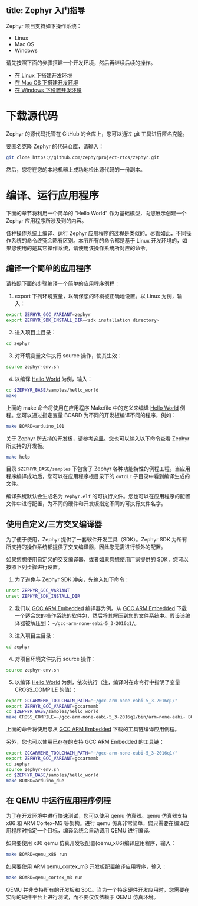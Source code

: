title: Zephyr 入门指导
---


Zephyr 项目支持如下操作系统：
- Linux
- Mac OS
- Windows

请先按照下面的步骤搭建一个开发环境，然后再继续后续的操作。
- [在 Linux 下搭建开发环境](start_linux.html)
- [在 Mac OS 下搭建开发环境](start_mac.html)
- [在 Windows 下设置开发环境](start_win.html)

# 下载源代码

Zephyr 的源代码托管在 GitHub 的仓库上，您可以通过 git 工具进行匿名克隆。

要匿名克隆 Zephyr 的代码仓库，请输入：

```bash
git clone https://github.com/zephyrproject-rtos/zephyr.git
```

然后，您将在您的本地机器上成功地检出源代码的一份副本。

# 编译、运行应用程序

下面的章节将利用一个简单的 "Hello World" 作为基础模型，向您展示创建一个 Zephyr 应用程序所涉及到的内容。

各种操作系统上编译、运行 Zephyr 应用程序的过程是类似的。尽管如此，不同操作系统的命令终究会略有区别。本节所有的命令都是基于 Linux 开发环境的，如果您使用的是其它操作系统，请使用该操作系统所对应的命令。

## 编译一个简单的应用程序

请按照下面的步骤编译一个简单的应用程序例程：

1. export 下列环境变量，以确保您的环境被正确地设置。以 Linux 为例，输入：
```bash
export ZEPHYR_GCC_VARIANT=zephyr
export ZEPHYR_SDK_INSTALL_DIR=<sdk installation directory>
```

2. 进入项目主目录：
```bash
cd zephyr
```

3. 对环境变量文件执行 source 操作，使其生效：
```bash
source zephyr-env.sh
```

4. 以编译 [Hello World](https://www.zephyrproject.org/doc/samples/hello_world/README.html#hello-world) 为例，输入：
```bash
cd $ZEPHYR_BASE/samples/hello_world
make
```

上面的 make 命令将使用在应用程序 Makefile 中的定义来编译 [Hello World](https://www.zephyrproject.org/doc/samples/hello_world/README.html#hello-world) 例程。您可以通过指定变量 BOARD 为不同的开发板编译不同的程序，例如：
```bash
make BOARD=arduino_101
```

关于 Zephyr 所支持的开发板，请参考[这里](https://www.zephyrproject.org/doc/boards/boards.html)。您也可以输入以下命令查看 Zephyr 所支持的开发板。
```bash
make help
```

目录 `$ZEPHYR_BASE/samples` 下包含了 Zephyr 各种功能特性的例程工程。当应用程序编译成功后，您可以在应用程序根目录下的 `outdir` 子目录中看到编译生成的文件。

编译系统默认会生成名为 `zephyr.elf` 的可执行文件。您也可以在应用程序的配置文件中进行配置，为不同的硬件和开发板指定不同的可执行文件名字。

## 使用自定义/三方交叉编译器

为了便于使用，Zephyr 提供了一套软件开发工具（SDK）。Zephyr SDK 为所有所支持的操作系统都提供了交叉编译器，因此您无需进行额外的配置。

如果您想使用自定义的交叉编译器，或者如果您想使用厂家提供的 SDK，您可以按照下列步骤进行设置。

1. 为了避免与 Zephyr SDK 冲突，先输入如下命令：
```bash
unset ZEPHYR_GCC_VARIANT
unset ZEPHYR_SDK_INSTALL_DIR
```

2. 我们以 [GCC ARM Embedded](https://launchpad.net/gcc-arm-embedded) 编译器为例。从 [GCC ARM Embedded](https://launchpad.net/gcc-arm-embedded) 下载一个适合您的操作系统的软件包，然后将其解压到您的文件系统中。假设该编译器被解压到： `~/gcc-arm-none-eabi-5_3-2016q1/`。

3. 进入项目主目录：
```bash
cd zephyr
```

4. 对项目环境文件执行 source 操作：
```bash
source zephyr-env.sh
```

5. 以编译 [Hello World](https://www.zephyrproject.org/doc/samples/hello_world/README.html#hello-world) 为例，依次执行（注，编译时在命令行中指明了变量 CROSS_COMPILE 的值）：
```bash
export GCCARMEMB_TOOLCHAIN_PATH="~/gcc-arm-none-eabi-5_3-2016q1/"
export ZEPHYR_GCC_VARIANT=gccarmemb
cd $ZEPHYR_BASE/samples/hello_world
make CROSS_COMPILE=~/gcc-arm-none-eabi-5_3-2016q1/bin/arm-none-eabi- BOARD=arduino_due
```

上面的命令将使用您从 [GCC ARM Embedded](https://launchpad.net/gcc-arm-embedded) 下载的工具链编译应用例程。

另外，您也可以使用已存在的支持 GCC ARM Embedded 的工具链：
```bash
export GCCARMEMB_TOOLCHAIN_PATH="~/gcc-arm-none-eabi-5_3-2016q1/"
export ZEPHYR_GCC_VARIANT=gccarmemb
cd zephyr
source zephyr-env.sh
cd $ZEPHYR_BASE/samples/hello_world
make BOARD=arduino_due
```

## 在 QEMU 中运行应用程序例程

为了在开发环境中进行快速测试，您可以使用 qemu 仿真器。qemu 仿真器支持 x86 和 ARM Cortex-M3 等架构。进行 qemu 仿真非常简单，您只需要在编译应用程序时指定一个目标，编译系统会自动调用 QEMU 进行编译。

如果要使用 x86 qemu 仿真开发板配置(qemu_x86)编译应用程序，输入：
```bash
make BOARD=qemu_x86 run
```
如果要使用 ARM qemu_cortex_m3 开发板配置编译应用程序，输入：
```bash
make BOARD=qemu_cortex_m3 run
```

QEMU 并非支持所有的开发板和 SoC。当为一个特定硬件开发应用时，您需要在实际的硬件平台上进行测试，而不要仅仅依赖于 QEMU 仿真环境。
